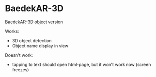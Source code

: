 # BaedekAR-3D
BaedekAR-3D object version

Works:
- 3D object detection
- Object name display in view

Doesn't work:
- tapping to text should open html-page, but it won't work now (screen freezes)
